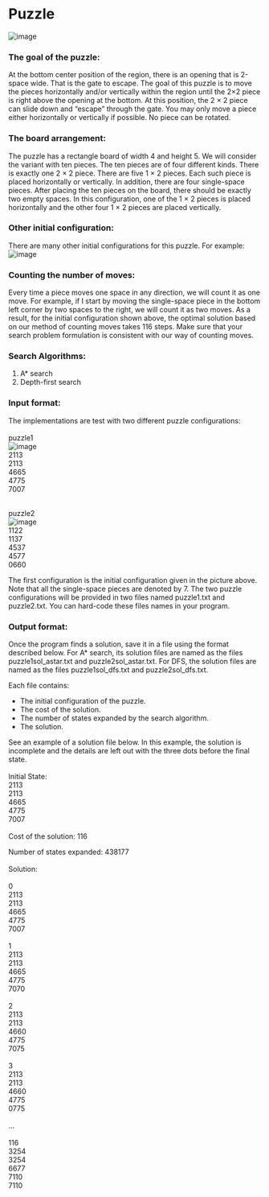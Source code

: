 # Puzzle

![image](https://user-images.githubusercontent.com/28790865/117384528-32d20080-aeb1-11eb-9182-e90feb9f7991.png)

### The goal of the puzzle:

At the bottom center position of the region, there is an opening that is 2-space wide. That is the gate to escape. The goal of this puzzle is to move the pieces horizontally and/or vertically within the region until the 2×2 piece is right above the opening at the bottom. At this position, the 2 × 2 piece can slide down and “escape” through the gate. You may only move a piece either horizontally or vertically if possible. No piece can be rotated.

### The board arrangement:

The puzzle has a rectangle board of width 4 and height 5. We will consider the variant with ten pieces. The ten pieces are of four different kinds. There is exactly one 2 × 2 piece. There are five 1 × 2 pieces. Each such piece is placed horizontally or vertically. In addition, there are four single-space pieces. After placing the ten pieces on the board, there should be exactly two empty spaces. In this configuration, one of the 1 × 2 pieces is placed horizontally and the other four 1 × 2 pieces are placed vertically.

### Other initial configuration:

There are many other initial configurations for this puzzle. For example:
![image](https://user-images.githubusercontent.com/28790865/117385292-cfe16900-aeb2-11eb-95e9-f45874933abd.png)

### Counting the number of moves:

Every time a piece moves one space in any direction, we will count it as one move. For example, if I start by moving the single-space piece in the bottom left corner by two spaces to the right, we will count it as two moves. As a result, for the initial configuration shown above, the optimal solution based on our method of counting moves takes 116 steps. Make sure that your search problem formulation is consistent with our way of counting moves.

### Search Algorithms:

1. A* search
2. Depth-first search

### Input format:

The implementations are test with two different puzzle configurations: <br/>
<br/>
puzzle1<br/> 
![image](https://user-images.githubusercontent.com/28790865/117387965-cdcdd900-aeb7-11eb-9837-7314dbfd78d0.png)
<br/> 
2113<br/>
2113<br/>
4665<br/>
4775<br/>
7007<br/>
<br/>

puzzle2<br/>
![image](https://user-images.githubusercontent.com/28790865/117387900-b131a100-aeb7-11eb-9193-df1628020119.png)
<br/>
1122<br/>
1137<br/>
4537<br/>
4577<br/>
0660<br/>

The first configuration is the initial configuration given in the picture above. Note that all the single-space pieces are denoted by 7. The two puzzle configurations will be provided in two files named puzzle1.txt and puzzle2.txt. You can hard-code these files names in your program. 


### Output format:
Once the program finds a solution, save it in a file using the format described below. 
For A* search, its solution files are named as the files puzzle1sol_astar.txt and puzzle2sol_astar.txt. For DFS, the solution files are named as the files puzzle1sol_dfs.txt and puzzle2sol_dfs.txt.

Each file contains:
* The initial configuration of the puzzle.
* The cost of the solution.
* The number of states expanded by the search algorithm. 
* The solution.

See an example of a solution file below. In this example, the solution is incomplete and the details are left out with the three dots before the final state.<br/>
<br/>
Initial State:<br/>
2113<br/>
2113<br/>
4665<br/>
4775<br/>
7007<br/>
<br/>
Cost of the solution: 116 <br/>

Number of states expanded: 438177 <br/>
<br/>
Solution: <br/>
<br/>
0 <br/>
2113<br/>
2113<br/>
4665<br/>
4775<br/>
7007<br/>
<br/>
1<br/>
2113<br/>
2113<br/>
4665<br/>
4775<br/>
7070<br/>
<br/>
2<br/>
2113<br/>
2113<br/>
4660<br/>
4775<br/>
7075<br/>
<br/>
3<br/>
2113<br/>
2113<br/>
4660<br/>
4775<br/>
0775<br/>
<br/>
...<br/>
<br/>
116<br/>
3254<br/>
3254<br/>
6677<br/>
7110<br/>
7110<br/>
